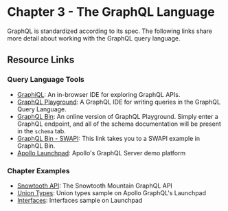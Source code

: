 Chapter 3 - The GraphQL Language
==================
GraphQL is standardized according to its spec. The following links share more detail about working with the GraphQL query language.

Resource Links
----

### Query Language Tools
* [GraphiQL](https://github.com/graphql/graphiql): An in-browser IDE for exploring GraphQL APIs.
* [GraphQL Playground](https://github.com/prismagraphql/graphql-playground): A GraphQL IDE for writing queries in the GraphQL Query Language.
* [GraphQL Bin](https://www.graphqlbin.com/v2/new): An online version of GraphQL Playground. Simply enter a GraphQL endpoint, and all of the schema documentation will be present in the `schema` tab. 
* [GraphQL Bin - SWAPI](https://www.graphqlbin.com/RVIn): This link takes you to a SWAPI example in GraphQL Bin.
* [Apollo Launchpad](https://launchpad.graphql.com/new): Apollo's GraphQL Server demo platform

### Chapter Examples
* [Snowtooth API](http://snowtooth.herokuapp.com): The Snowtooth Mountain GraphQL API
* [Union Types](https://launchpad.graphql.com/r94qxj5q4n): Union types sample on Apollo GraphQL's Launchpad
* [Interfaces](https://launchpad.graphql.com/j8r375km3p): Interfaces sample on Launchpad
